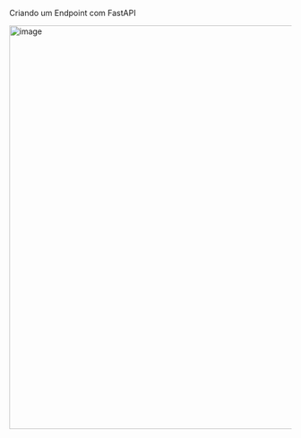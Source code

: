 Criando um Endpoint com FastAPI

<img width="1365" height="721" alt="image" src="https://github.com/user-attachments/assets/6d140c70-e828-44dd-bd10-ef8dbc292ad5" />
